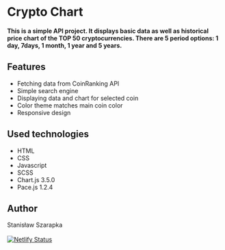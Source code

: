# Crypto Chart

<b>This is a simple API project. It displays basic data as well as historical price chart of the TOP 50 cryptocurrencies. There are 5 period options: 1 day, 7days, 1 month, 1 year and 5 years. </b>

## Features

-   Fetching data from CoinRanking API
-   Simple search engine
-   Displaying data and chart for selected coin
-   Color theme matches main coin color
-   Responsive design

## Used technologies

-   HTML
-   CSS
-   Javascript
-   SCSS
-   Chart.js 3.5.0
-   Pace.js 1.2.4

## Author

Stanisław Szarapka
<br><br>
[![Netlify Status](https://api.netlify.com/api/v1/badges/94c54644-4158-4c7c-948e-ac51d8346a25/deploy-status)](https://app.netlify.com/sites/chart-crypto/deploys)
